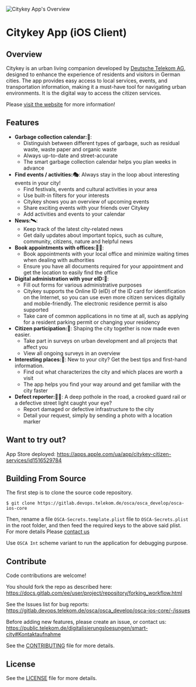 ![Citykey App's Overview](./images/cover.png)

# Citykey App (iOS Client)

## Overview

Citykey is an urban living companion developed by [Deutsche Telekom AG](https://www.telekom.com/de),
designed to enhance the experience of residents and visitors in German cities. The app provides easy
access to local services, events, and transportation information, making it a must-have tool for
navigating urban environments. It is the digital way to access the citizen services.

Please [visit the website](https://citykey.app) for more information!

## Features

- **Garbage collection calendar:🚛**:
    - Distinguish between different types of garbage, such as residual waste, waste paper and
      organic waste
    - Always up-to-date and street-accurate
    - The smart garbage collection calendar helps you plan weeks in advance
- **Find events / activities:🎭**:
  Always stay in the loop about interesting events in your city!
    - Find festivals, events and cultural activities in your area
    - Use built-in filters for your interests
    - Citykey shows you an overview of upcoming events
    - Share exciting events with your friends over Citykey
    - Add activities and events to your calendar
- **News:🛰**:
    - Keep track of the latest city-related news
    - Get daily updates about important topics, such as culture, community, citizens, nature and
      helpful news
- **Book appointments with offices:👨‍💼**:
    - Book appointments with your local office and minimize waiting times when dealing with
      authorities
    - Ensure you have all documents required for your appointment and get the location to easily
      find the office
- **Digital administration with your eID:📱**:
    - Fill out forms for various administrative purposes
    - Citykey supports the Online ID (eID) of the ID card for identification on the Internet, so you
      can use even more citizen services digitally and mobile-friendly. The electronic residence
      permit is also supported
    - Take care of common applications in no time at all, such as applying for a resident parking
      permit or changing your residency
- **Citizen participation:📝**:
  Shaping the city together is now made even easier.
    - Take part in surveys on urban development and all projects that affect you
    - View all ongoing surveys in an overview
- **Interesting places:🌃**:
  New to your city? Get the best tips and first-hand information.
    - Find out what characterizes the city and which places are worth a visit
    - The app helps you find your way around and get familiar with the city faster
- **Defect reporter:🤳🚧**:
  A deep pothole in the road, a crooked guard rail or a defective street light caught your eye?
    - Report damaged or defective infrastructure to the city
    - Detail your request, simply by sending a photo with a location marker

## Want to try out?

App Store deployed: https://apps.apple.com/ua/app/citykey-citizen-services/id1516529784

## Building From Source

The first step is to clone the source code repository.

    $ git clone https://gitlab.devops.telekom.de/osca/osca_develop/osca-ios-core

Then, rename a file `OSCA-Secrets.template.plist` file to `OSCA-Secrets.plist` in the root folder, and then feed the required keys to the above said plist. For more details Please [contact us](https://public.telekom.de/digitalisierungsloesungen/smart-city#Kontaktaufnahme)

Use `OSCA Int` scheme variant to run the application for debugging purpose.

## Contribute

Code contributions are welcome!

You should fork the repo as described
here: https://docs.gitlab.com/ee/user/project/repository/forking_workflow.html

See the Issues list for bug
reports: https://gitlab.devops.telekom.de/osca/osca_develop/osca-ios-core/-/issues

Before adding new features, please create an issue, or contact
us: https://public.telekom.de/digitalisierungsloesungen/smart-city#Kontaktaufnahme

See the [CONTRIBUTING](./CONTRIBUTING.md) file for more details.

## License

See the [LICENSE](./LICENSE) file for more details.
